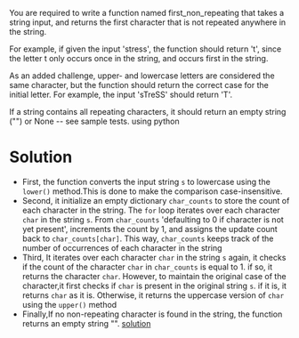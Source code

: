 You are required to write a function named first_non_repeating that takes a string input, and returns the first character that is not repeated anywhere in the string.

For example, if given the input 'stress', the function should return 't', since the letter t only occurs once in the string, and occurs first in the string.

As an added challenge, upper- and lowercase letters are considered the same character, but the function should return the correct case for the initial letter. For example, the input 'sTreSS' should return 'T'.

If a string contains all repeating characters, it should return an empty string ("") or None -- see sample tests. using python

# Solution

- First, the function converts the input string `s` to lowercase using the `lower()` method.This is done to make the comparison case-insensitive.
- Second, it initialize an empty dictionary `char_counts` to store the count of each character in the string.
The `for` loop iterates over each character `char` in the string `s`. From `char_counts` 'defaulting to 0 if character is not yet present', increments the count by 1, and assigns the update count back to `char_counts[char]`. This way, `char_counts` keeps track of the number of occurrences of each character in the string
- Third, It iterates over each character `char` in the string `s` again, it checks if the count of the character `char` in `char_counts` is equal to 1. if so, it returns the character `char`.
However, to maintain the original case of the character,it first checks if `char` is present in the original string `s`. if it is, it returns `char` as it is. Otherwise, it returns the uppercase version of `char` using the `upper()` method
- Finally,If no non-repeating character is found in the string, the function returns an empty string "". [solution](https://github.com/kihuni/CodeWars_problems/blob/main/first_non_repeating_letter/first_non_repeate.py)
